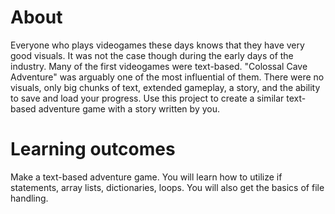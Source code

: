 # About

Everyone who plays videogames these days knows that they have very good visuals. It was not the case though during the early days of the industry. Many of the first videogames were text-based. "Colossal Cave Adventure" was arguably one of the most influential of them. There were no visuals, only big chunks of text, extended gameplay, a story, and the ability to save and load your progress. Use this project to create a similar text-based adventure game with a story written by you.

# Learning outcomes

Make a text-based adventure game. You will learn how to utilize if statements, array lists, dictionaries, loops. You will also get the basics of file handling.
